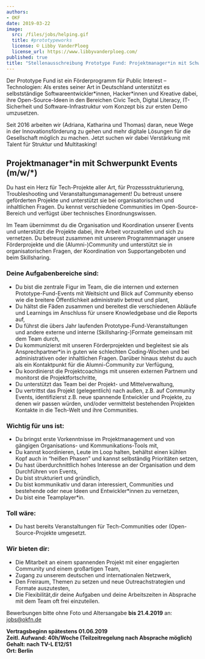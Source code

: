 ```yaml
---
authors:
- OKF
date: 2019-03-22
image:
  src: /files/jobs/helping.gif
  title: #prototypeworks
  license: © Libby VanderPloeg
  license_url: https://www.libbyvanderploeg.com/
published: true
title: "Stellenausschreibung Prototype Fund: Projektmanager*in mit Schwerpunkt Events (m/w/*)"
---
```

Der Prototype Fund ist ein Förderprogramm für Public Interest – Technologien:  Als erstes seiner Art in Deutschland unterstützt es selbstständige Softwareentwickler\*innen, Hacker\*innen und Kreative dabei, ihre Open-Source-Ideen in den Bereichen Civic Tech, Digital Literacy, IT- Sicherheit und Software-Infrastruktur vom Konzept bis zur ersten Demo umzusetzen.

Seit 2016 arbeiten wir (Adriana, Katharina und Thomas) daran, neue Wege in der Innovationsförderung zu gehen und mehr digitale Lösungen für die Gesellschaft möglich zu machen. Jetzt suchen wir dabei Verstärkung mit Talent für Struktur und Multitasking!

## Projektmanager\*in mit Schwerpunkt Events (m/w/\*)

Du hast ein Herz für Tech-Projekte aller Art, für Prozessstrukturierung, Troubleshooting und Veranstaltungsmanagement! Du betreust unsere geförderten Projekte und unterstützt sie bei organisatorischen und inhaltlichen Fragen. Du kennst verschiedene Communities im Open-Source-Bereich und verfügst über technisches Einordnungswissen.

Im Team übernimmst du die Organisation und Koordination unserer Events und unterstützt die Projekte dabei, ihre Arbeit vorzustellen und sich zu vernetzen. Du betreust zusammen mit unserem Programmmanager unsere Förderprojekte und die (Alumni-)Community und unterstützt sie in organisatorischen Fragen, der Koordination von Supportangeboten und beim Skillsharing.

### Deine Aufgabenbereiche sind:

* Du bist die zentrale Figur im Team, die die internen und externen Prototype-Fund-Events mit Weitsicht und Blick auf Community ebenso wie die breitere Öffentlichkeit administrativ betreut und plant,
* Du hältst die Fäden zusammen und bereitest die verschiedenen Abläufe und Learnings im Anschluss für unsere Knowledgebase und die Reports auf,
* Du führst die übers Jahr laufenden Prototype-Fund-Veranstaltungen und andere externe und interne (Skillsharing-)Formate gemeinsam mit dem Team durch,
* Du kommunizierst mit unseren Förderprojekten und begleitest sie als Ansprechpartner\*in in guten wie schlechten Coding-Wochen und bei administrativen oder inhaltlichen Fragen. Darüber hinaus stehst du auch als ein Kontaktpunkt für die Alumni-Community zur Verfügung,
* Du koordinierst die Projektcoachings mit unseren externen Partnern und monitorst die Projektfortschritte,
* Du unterstützt das Team bei der Projekt- und Mittelverwaltung,
* Du vertrittst das Projekt (gelegentlich) nach außen, z.B. auf Community Events, identifizierst z.B. neue spannende Entwickler und Projekte, zu denen wir passen würden, und/oder vermittelst bestehenden Projekten Kontakte in die Tech-Welt und ihre Communities.

### Wichtig für uns ist:

* Du bringst erste Vorkenntnisse im Projektmanagement und von gängigen Organisations- und Kommunikations-Tools mit,
* Du kannst koordinieren, Leute im Loop halten, behältst einen kühlen Kopf auch in “heißen Phasen” und kannst selbständig Prioritäten setzen,
* Du hast überdurchnittlich hohes Interesse an der Organisation und dem Durchführen von Events,
* Du bist strukturiert und gründlich,
* Du bist kommunikativ und daran interessiert, Communities und bestehende oder neue Ideen und Entwickler\*innen zu vernetzen,
* Du bist eine Teamplayer\*in.

### Toll wäre:

* Du hast bereits Veranstaltungen für Tech-Communities oder (Open-Source-Projekte umgesetzt.

### Wir bieten dir:

* Die Mitarbeit an einem spannenden Projekt mit einer engagierten Community und einem großartigen Team,
* Zugang zu unserem deutschen und internationalen Netzwerk,
* Den Freiraum, Themen zu setzen und neue Outreachstrategien und Formate auszutesten,
* Die Flexibilität,dir deine Aufgaben und deine Arbeitszeiten in Absprache mit dem Team oft frei einzuteilen.

Bewerbungen bitte ohne Foto und Altersangabe **bis 21.4.2019** an:  
[jobs@okfn.de](mailto:jobs@okfn.de)

**Vertragsbeginn spätestens 01.06.2019  
Zeitl. Aufwand: 40h/Woche (Teilzeitregelung nach Absprache möglich)  
Gehalt: nach TV-L E12/S1  
Ort: Berlin**